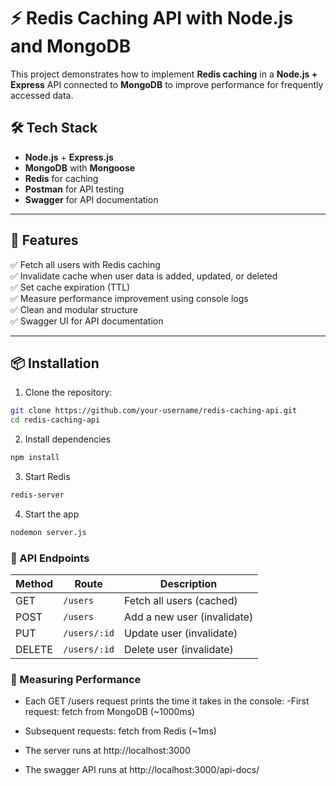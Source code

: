 # ⚡ Redis Caching API with Node.js and MongoDB

This project demonstrates how to implement **Redis caching** in a **Node.js + Express** API connected to **MongoDB** to improve performance for frequently accessed data. 

## 🛠 Tech Stack

- **Node.js** + **Express.js**
- **MongoDB** with **Mongoose**
- **Redis** for caching
- **Postman**  for API testing
-  **Swagger** for API documentation

---

## 🚀 Features

✅ Fetch all users with Redis caching  
✅ Invalidate cache when user data is added, updated, or deleted  
✅ Set cache expiration (TTL)  
✅ Measure performance improvement using console logs  
✅ Clean and modular structure  
✅ Swagger UI for API documentation  

---

## 📦 Installation

1. Clone the repository:
```bash
git clone https://github.com/your-username/redis-caching-api.git
cd redis-caching-api
 ```

 2. Install dependencies
```bash
npm install
```

 3. Start Redis
```bash
redis-server
```

 4. Start the app
```bash
nodemon server.js
```

### 📂 API Endpoints

| Method | Route        | Description                 |
| ------ | ------------ | --------------------------- |
| GET    | `/users`     | Fetch all users (cached)    |
| POST   | `/users`     | Add a new user (invalidate) |
| PUT    | `/users/:id` | Update user (invalidate)    |
| DELETE | `/users/:id` | Delete user (invalidate)    |

### 🧪 Measuring Performance
- Each GET /users request prints the time it takes in the console:
-First request: fetch from MongoDB (~1000ms)
- Subsequent requests: fetch from Redis (~1ms)



- The server runs at http://localhost:3000
- The swagger API runs at http://localhost:3000/api-docs/